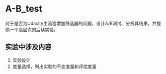 # A-B_test
对于是否为Udacity主流程增加筛选器的问题，设计A/B测试、分析其结果，并提供一个高层次的后续实验。

## 实验中涉及内容
1. 实验设计
2. 度量选择，列出实验的不变度量和评估度量
